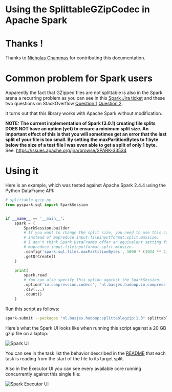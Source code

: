 # Using the SplittableGZipCodec in Apache Spark

# Thanks !
Thanks to [Nicholas Chammas](https://github.com/nchammas) for contributing this documentation.

# Common problem for Spark users
Apparently the fact that GZipped files are not splittable is also in the Spark arena a recurring problem as you can see
in this [Spark Jira ticket](https://issues.apache.org/jira/browse/SPARK-29102?focusedCommentId=16932921&page=com.atlassian.jira.plugin.system.issuetabpanels:comment-tabpanel#comment-16932921) and
 these two questions on StackOverflow [Question 1](https://stackoverflow.com/q/28127119/877069) [Question 2](https://stackoverflow.com/q/27531816/877069).

It turns out that this library works with Apache Spark without modification.

**NOTE: The current implementation of Spark (3.0.1) creating file splits DOES NOT have an option (yet)
 to ensure a minimum split size.
 An important effect of this is that you will sometimes get an error that the last split of
 your file is too small.
 By setting the maxPartitionBytes to 1 byte below the size of a test file I was even able to get a split of only 1 byte.**
 See: https://issues.apache.org/jira/browse/SPARK-33534

# Using it
Here is an example, which was tested against Apache Spark 2.4.4 using the Python DataFrame API:

```python
# splittable-gzip.py
from pyspark.sql import SparkSession


if __name__ == '__main__':
    spark = (
        SparkSession.builder
        # If you want to change the split size, you need to use this config
        # instead of mapreduce.input.fileinputformat.split.maxsize.
        # I don't think Spark DataFrames offer an equivalent setting for
        # mapreduce.input.fileinputformat.split.minsize.
        .config('spark.sql.files.maxPartitionBytes', 1000 * (1024 ** 2))
        .getOrCreate()
    )

    print(
        spark.read
        # You can also specify this option against the SparkSession.
        .option('io.compression.codecs', 'nl.basjes.hadoop.io.compress.SplittableGzipCodec')
        .csv(...)
        .count()
    )
```

Run this script as follows:

```sh
spark-submit --packages "nl.basjes.hadoop:splittablegzip:1.3" splittable-gzip.py
```

Here's what the Spark UI looks like when running this script against a 20 GB gzip file on a laptop:

![Spark UI](README-SparkUI.png)

You can see in the task list the behavior described in the [README](README.md) that each task is reading from the start of the file to its target split.

Also in the Executor UI you can see every available core running concurrently against this single file:

![Spark Executor UI](README-SparkExecutorUI.png)
